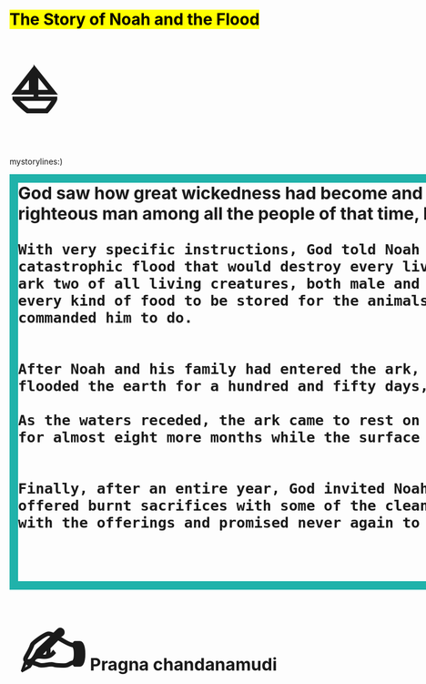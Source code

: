 <!DOCTYPE html>
<html>
<head>
<style> 
body {
    background-image: url("https://images.unsplash.com/photo-1501415753052-e620be3cb38a?ixlib=rb-1.2.1&ixid=eyJhcHBfaWQiOjEyMDd9&auto=format&fit=crop&w=1567&q=80");
}
#myDIV {
  width: 1700px;
  height: 700px;
  border: 15px solid lightseagreen;
  animation: mymove 5s infinite;
}

@keyframes mymove {
  50% {border-color: rgb(211, 67, 163);}
}
</style>
</head>
<body>

<h1><mark>The Story of Noah and the Flood</mark> <span style='font-size:100px;'>&#9973;</span><i class="fa fa-street-view" aria-hidden="true"></i></h1>

<p> mystorylines:)<p>
<div id="myDIV"<p style="font-size:30px;"><strong> God saw how great wickedness had become and decided to wipe humankind off the face of the earth. But one righteous man among all the people of that time, Noah, found favor in God's eyes.

    With very specific instructions, God told Noah to build an ark for him and his family in preparation for a catastrophic flood that would destroy every living thing on earth. God also instructed Noah to bring into the ark two of all living creatures, both male and female, and seven pairs of all the clean animals, along with every kind of food to be stored for the animals and his family while on the ark. Noah obeyed everything God commanded him to do.
    
    
    After Noah and his family had entered the ark, rain fell for a period of forty days and nights. The waters flooded the earth for a hundred and fifty days, and every living thing was destroyed.
    
    As the waters receded, the ark came to rest on the mountains of Ararat. Noah and his family continued to wait for almost eight more months while the surface of the earth dried out.
    
    
    Finally, after an entire year, God invited Noah to come out of the ark. Immediately, Noah built an altar and offered burnt sacrifices with some of the clean animals to give thanks to God for deliverance. God was pleased with the offerings and promised never again to destroy all the living creatures as he had just done.
<br></br>       
            <span style='font-size:100px;'>&#9997;</span> Pragna chandanamudi</strong></p></p></div>




</body>
</html>

